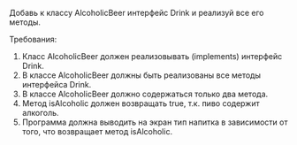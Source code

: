 
Добавь к классу AlcoholicBeer интерфейс Drink и реализуй все его методы.


Требования:
1.	Класс AlcoholicBeer должен реализовывать (implements) интерфейс Drink.
2.	В классе AlcoholicBeer должны быть реализованы все методы интерфейса Drink.
3.	В классе AlcoholicBeer должно содержаться только два метода.
4.	Метод isAlcoholic должен возвращать true, т.к. пиво содержит алкоголь.
5.	Программа должна выводить на экран тип напитка в зависимости от того, что возвращает метод isAlcoholic.



